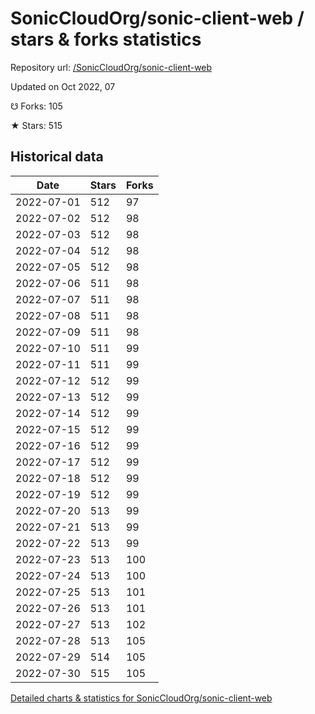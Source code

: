 # SonicCloudOrg/sonic-client-web / stars & forks statistics

Repository url: [/SonicCloudOrg/sonic-client-web](https://github.com/SonicCloudOrg/sonic-client-web)

Updated on Oct 2022, 07

☋ Forks: 105

★ Stars: 515

## Historical data
| Date | Stars | Forks |
|------|-------|-------|
| 2022-07-01 | 512 | 97 | 
| 2022-07-02 | 512 | 98 | 
| 2022-07-03 | 512 | 98 | 
| 2022-07-04 | 512 | 98 | 
| 2022-07-05 | 512 | 98 | 
| 2022-07-06 | 511 | 98 | 
| 2022-07-07 | 511 | 98 | 
| 2022-07-08 | 511 | 98 | 
| 2022-07-09 | 511 | 98 | 
| 2022-07-10 | 511 | 99 | 
| 2022-07-11 | 511 | 99 | 
| 2022-07-12 | 512 | 99 | 
| 2022-07-13 | 512 | 99 | 
| 2022-07-14 | 512 | 99 | 
| 2022-07-15 | 512 | 99 | 
| 2022-07-16 | 512 | 99 | 
| 2022-07-17 | 512 | 99 | 
| 2022-07-18 | 512 | 99 | 
| 2022-07-19 | 512 | 99 | 
| 2022-07-20 | 513 | 99 | 
| 2022-07-21 | 513 | 99 | 
| 2022-07-22 | 513 | 99 | 
| 2022-07-23 | 513 | 100 | 
| 2022-07-24 | 513 | 100 | 
| 2022-07-25 | 513 | 101 | 
| 2022-07-26 | 513 | 101 | 
| 2022-07-27 | 513 | 102 | 
| 2022-07-28 | 513 | 105 | 
| 2022-07-29 | 514 | 105 | 
| 2022-07-30 | 515 | 105 | 


[Detailed charts & statistics for SonicCloudOrg/sonic-client-web](https://reviewgithub.com/rep/SonicCloudOrg/sonic-client-web)
